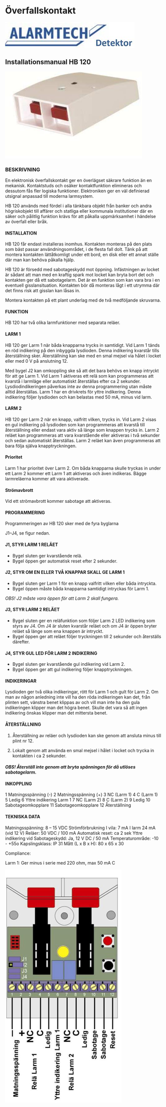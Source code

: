 # **Överfallskontakt**

![](_page_0_Picture_1.jpeg)

## **Installationsmanual HB 120**

![](_page_0_Picture_4.jpeg)

### **BESKRIVNING**

En elektronisk överfallskontakt ger en överlägset säkrare funktion än en mekanisk. Kontaktstuds och osäker kontaktfunktion elimineras och dessutom fås fler logiska funktioner. Elektroniken ger en väl definierad utsignal anpassad till moderna larmsystem.

HB 120 används med fördel i alla tänkbara objekt från banker och andra högriskobjekt till affärer och statliga eller kommunala institutioner där en säker och pålitlig funktion krävs för att påkalla uppmärksamhet i händelse av överfall eller bråk.

#### **INSTALLATION**

HB 120 får endast installeras inomhus. Kontakten monteras på den plats som bäst passar användningsområdet, i de flesta fall dolt. Tänk på att montera kontakten lättåtkomligt under ett bord, en disk eller ett annat ställe där man kan behöva påkalla hjälp.

HB 120 är försedd med sabotageskydd mot öppning. Infästningen av locket är sådant att man med en kraftig spark mot locket kan bryta bort det och kontakten ger då ett sabotagelarm. Det är en funktion som kan vara bra i en eventuell gisslansituation. Kontakten bör då monteras lågt i ett utrymma där det finns risk att gisslan kan låsas in.

Montera kontakten på ett plant underlag med de två medföljande skruvarna.

#### **FUNKTION**

HB 120 har två olika larmfunktioner med separata reläer.

#### **LARM 1**

HB 120 ger Larm 1 när båda knapparna trycks in samtidigt. Vid Larm 1 tänds en röd indikering på den inbyggda lysdioden. Denna indikering kvarstår tills återställning sker. Återställning kan ske med en smal mejsel via hålet i locket eller med 0 V på anslutning 12.

Med bygel J2 kan omkoppling ske så att det bara behövs en knapp intryckt för att ge Larm 1. Vid Larm 1 aktiveras ett relä som kan programmeras att kvarstå i larmläge eller automatiskt återställas efter ca 2 sekunder. Lysdiodindikeringen påverkas inte av denna programmering utan måste alltid återställas. Larm 1 har en drivkrets för yttre indikering. Denna indikering följer lysdioden och kan belastas med 50 mA, minus vid larm.

#### **LARM 2**

HB 120 ger Larm 2 när en knapp, valfritt vilken, trycks in. Vid Larm 2 visas en gul indikering på lysdioden som kan programmeras att kvarstå till återställning eller endast vara aktiv så länge som knappen trycks in. Larm 2 reläet kan programmeras att vara kvarstående eller aktiveras i två sekunder och sedan automatiskt återställas. Larm 2 reläet kan även programmeras att bara följa själva knapptryckningen.

#### **Prioritet**

Larm 1 har prioritet över Larm 2. Om båda knapparna skulle tryckas in under ett Larm 2 kommer ett Larm 1 att aktiveras och även indikeras. Bägge larmreläerna kommer att vara aktiverade.

#### **Strömavbrott**

Vid ett strömavbrott kommer sabotage att aktiveras.

#### **PROGRAMMERING**

Programmeringen av HB 120 sker med de fyra byglarna

J1–J4, se figur nedan.

#### **J1, STYR LARM 1 RELÄET**

- Bygel sluten ger kvarstående relä.
- Bygel öppen ger automatisk reset efter 2 sekunder.

#### **J2, STYR OM EN ELLER TVÅ KNAPPAR SKALL GE LARM 1**

- Bygel sluten ger Larm 1 för en knapp valfritt vilken eller båda intryckta.
- Bygel öppen måste båda knapparna samtidigt intryckas för Larm 1.

*OBS! J2 måste vara öppen för att Larm 2 skall fungera.* 

#### **J3, STYR LARM 2 RELÄET**

- Bygel sluten ger en reläfunktion som följer Larm 2 LED indikering som styrs av J4. Om J4 är sluten kvarstår reläet och om J4 är öppen bryter reläet så länge som ena knappen är intryckt.
- Bygel öppen ger att reläet följer tryckningen till 2 sekunder och återställs därefter.

#### **J4, STYR GUL LED FÖR LARM 2 INDIKERING**

- Bygel sluten ger kvarstående gul indikering vid Larm 2.
- Bygel öppen ger att gul indikering följer knapptryckningen.

#### **INDIKERINGAR**

Lysdioden ger två olika indikeringar, rött för Larm 1 och gult för Larm 2. Om man av någon anledning inte vill ha den röda indikeringen kan det, från plinten sett, vänstra benet klippas av och vill man inte ha den gula indikeringen klipper man det högra benet. Skulle det vara så att ingen indikering önskas klipper man det mittersta benet.

#### **ÅTERSTÄLLNING**

1. Återställning av reläer och lysdioden kan ske genom att ansluta minus till plint nr 12.

2. Lokalt genom att använda en smal mejsel i hålet i locket och trycka in kontakten i ca 2 sekunder.

#### *OBS! Återställ inte genom att bryta spänningen för då utlöses sabotagelarm.*

#### **INKOPPLING**

1 Matningsspänning (-) 2 Matningsspänning (+) 3 NC (Larm 1) 4 C (Larm 1) 5 Ledig 6 Yttre indikering Larm 1 7 NC (Larm 2) 8 C (Larm 2) 9 Ledig 10 Sabotageomkopplare 11 Sabotageomkopplare 12 Återställning

#### **TEKNISKA DATA**

Matningsspänning: 8 – 15 VDC Strömförbrukning I vila: 7 mA I larm 24 mA (vid 12 V) Reläer: 50 VDC / 100 mA Automatisk reset: ca 2 sek Yttre indikering vid Sabotageskydd: Ja, 12 V DC / 50 mA Temperaturområde: -10 - +55o Kapslingsklass: IP 31 Mått (L x B x H): 80 x 65 x 30

Compliance:

Larm 1: Ger minus i serie med 220 ohm, max 50 mA C

![](_page_1_Figure_19.jpeg)